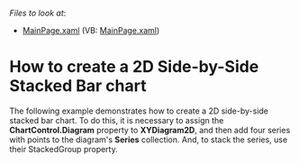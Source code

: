 <!-- default file list -->
*Files to look at*:

* [MainPage.xaml](./CS/SideBySideStackedBar/MainPage.xaml) (VB: [MainPage.xaml](./VB/SideBySideStackedBar/MainPage.xaml))
<!-- default file list end -->
# How to create a 2D Side-by-Side Stacked Bar chart


<p>The following example demonstrates how to create a 2D side-by-side stacked bar chart. To do this, it is necessary to assign the <strong>ChartControl.Diagram</strong> property to <strong>XYDiagram2D</strong>, and then add four series with points to the diagram's <strong>Series</strong> collection. And, to stack the series, use their StackedGroup property.</p><br />


<br/>


